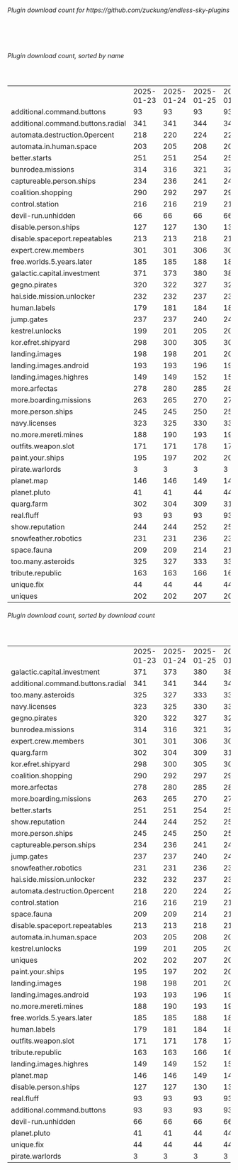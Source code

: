 <h6>Plugin download count for https://github.com/zuckung/endless-sky-plugins</h6><br>
<br>
<h6>Plugin download count, sorted by name</h6><sub><sup><br>
<table>
	<tr>
		<td></td>
		<td>2025-01-23</td>
		<td>2025-01-24</td>
		<td>2025-01-25</td>
		<td>2025-01-26</td>
		<td>2025-01-27</td>
		<td>2025-01-28</td>
		<td>2025-01-29</td>
		<td>today +</td>
	</tr>
	<tr>
		<td>additional.command.buttons</td>
		<td>93</td>
		<td>93</td>
		<td>93</td>
		<td>93</td>
		<td>93</td>
		<td>93</td>
		<td>93</td>
		<td></td>
	</tr>
	<tr>
		<td>additional.command.buttons.radial</td>
		<td>341</td>
		<td>341</td>
		<td>344</td>
		<td>346</td>
		<td>349</td>
		<td>355</td>
		<td>355</td>
		<td></td>
	</tr>
	<tr>
		<td>automata.destruction.0percent</td>
		<td>218</td>
		<td>220</td>
		<td>224</td>
		<td>224</td>
		<td>227</td>
		<td>229</td>
		<td>231</td>
		<td>+ 2</td>
	</tr>
	<tr>
		<td>automata.in.human.space</td>
		<td>203</td>
		<td>205</td>
		<td>208</td>
		<td>208</td>
		<td>211</td>
		<td>213</td>
		<td>213</td>
		<td></td>
	</tr>
	<tr>
		<td>better.starts</td>
		<td>251</td>
		<td>251</td>
		<td>254</td>
		<td>256</td>
		<td>259</td>
		<td>263</td>
		<td>265</td>
		<td>+ 2</td>
	</tr>
	<tr>
		<td>bunrodea.missions</td>
		<td>314</td>
		<td>316</td>
		<td>321</td>
		<td>321</td>
		<td>326</td>
		<td>330</td>
		<td>331</td>
		<td>+ 1</td>
	</tr>
	<tr>
		<td>captureable.person.ships</td>
		<td>234</td>
		<td>236</td>
		<td>241</td>
		<td>244</td>
		<td>248</td>
		<td>250</td>
		<td>250</td>
		<td></td>
	</tr>
	<tr>
		<td>coalition.shopping</td>
		<td>290</td>
		<td>292</td>
		<td>297</td>
		<td>297</td>
		<td>300</td>
		<td>304</td>
		<td>304</td>
		<td></td>
	</tr>
	<tr>
		<td>control.station</td>
		<td>216</td>
		<td>216</td>
		<td>219</td>
		<td>219</td>
		<td>222</td>
		<td>224</td>
		<td>224</td>
		<td></td>
	</tr>
	<tr>
		<td>devil-run.unhidden</td>
		<td>66</td>
		<td>66</td>
		<td>66</td>
		<td>66</td>
		<td>66</td>
		<td>66</td>
		<td>66</td>
		<td></td>
	</tr>
	<tr>
		<td>disable.person.ships</td>
		<td>127</td>
		<td>127</td>
		<td>130</td>
		<td>130</td>
		<td>133</td>
		<td>133</td>
		<td>133</td>
		<td></td>
	</tr>
	<tr>
		<td>disable.spaceport.repeatables</td>
		<td>213</td>
		<td>213</td>
		<td>218</td>
		<td>218</td>
		<td>221</td>
		<td>221</td>
		<td>221</td>
		<td></td>
	</tr>
	<tr>
		<td>expert.crew.members</td>
		<td>301</td>
		<td>301</td>
		<td>306</td>
		<td>306</td>
		<td>309</td>
		<td>315</td>
		<td>319</td>
		<td>+ 4</td>
	</tr>
	<tr>
		<td>free.worlds.5.years.later</td>
		<td>185</td>
		<td>185</td>
		<td>188</td>
		<td>188</td>
		<td>191</td>
		<td>193</td>
		<td>193</td>
		<td></td>
	</tr>
	<tr>
		<td>galactic.capital.investment</td>
		<td>371</td>
		<td>373</td>
		<td>380</td>
		<td>382</td>
		<td>389</td>
		<td>389</td>
		<td>391</td>
		<td>+ 2</td>
	</tr>
	<tr>
		<td>gegno.pirates</td>
		<td>320</td>
		<td>322</td>
		<td>327</td>
		<td>329</td>
		<td>334</td>
		<td>336</td>
		<td>336</td>
		<td></td>
	</tr>
	<tr>
		<td>hai.side.mission.unlocker</td>
		<td>232</td>
		<td>232</td>
		<td>237</td>
		<td>237</td>
		<td>240</td>
		<td>240</td>
		<td>240</td>
		<td></td>
	</tr>
	<tr>
		<td>human.labels</td>
		<td>179</td>
		<td>181</td>
		<td>184</td>
		<td>184</td>
		<td>187</td>
		<td>187</td>
		<td>187</td>
		<td></td>
	</tr>
	<tr>
		<td>jump.gates</td>
		<td>237</td>
		<td>237</td>
		<td>240</td>
		<td>242</td>
		<td>245</td>
		<td>247</td>
		<td>247</td>
		<td></td>
	</tr>
	<tr>
		<td>kestrel.unlocks</td>
		<td>199</td>
		<td>201</td>
		<td>205</td>
		<td>206</td>
		<td>209</td>
		<td>209</td>
		<td>211</td>
		<td>+ 2</td>
	</tr>
	<tr>
		<td>kor.efret.shipyard</td>
		<td>298</td>
		<td>300</td>
		<td>305</td>
		<td>306</td>
		<td>309</td>
		<td>311</td>
		<td>315</td>
		<td>+ 4</td>
	</tr>
	<tr>
		<td>landing.images</td>
		<td>198</td>
		<td>198</td>
		<td>201</td>
		<td>201</td>
		<td>204</td>
		<td>204</td>
		<td>204</td>
		<td></td>
	</tr>
	<tr>
		<td>landing.images.android</td>
		<td>193</td>
		<td>193</td>
		<td>196</td>
		<td>196</td>
		<td>199</td>
		<td>201</td>
		<td>201</td>
		<td></td>
	</tr>
	<tr>
		<td>landing.images.highres</td>
		<td>149</td>
		<td>149</td>
		<td>152</td>
		<td>152</td>
		<td>155</td>
		<td>155</td>
		<td>155</td>
		<td></td>
	</tr>
	<tr>
		<td>more.arfectas</td>
		<td>278</td>
		<td>280</td>
		<td>285</td>
		<td>288</td>
		<td>291</td>
		<td>297</td>
		<td>297</td>
		<td></td>
	</tr>
	<tr>
		<td>more.boarding.missions</td>
		<td>263</td>
		<td>265</td>
		<td>270</td>
		<td>270</td>
		<td>275</td>
		<td>277</td>
		<td>277</td>
		<td></td>
	</tr>
	<tr>
		<td>more.person.ships</td>
		<td>245</td>
		<td>245</td>
		<td>250</td>
		<td>250</td>
		<td>253</td>
		<td>255</td>
		<td>255</td>
		<td></td>
	</tr>
	<tr>
		<td>navy.licenses</td>
		<td>323</td>
		<td>325</td>
		<td>330</td>
		<td>335</td>
		<td>340</td>
		<td>342</td>
		<td>342</td>
		<td></td>
	</tr>
	<tr>
		<td>no.more.mereti.mines</td>
		<td>188</td>
		<td>190</td>
		<td>193</td>
		<td>195</td>
		<td>198</td>
		<td>200</td>
		<td>200</td>
		<td></td>
	</tr>
	<tr>
		<td>outfits.weapon.slot</td>
		<td>171</td>
		<td>171</td>
		<td>178</td>
		<td>178</td>
		<td>183</td>
		<td>183</td>
		<td>185</td>
		<td>+ 2</td>
	</tr>
	<tr>
		<td>paint.your.ships</td>
		<td>195</td>
		<td>197</td>
		<td>202</td>
		<td>202</td>
		<td>207</td>
		<td>207</td>
		<td>209</td>
		<td>+ 2</td>
	</tr>
	<tr>
		<td>pirate.warlords</td>
		<td>3</td>
		<td>3</td>
		<td>3</td>
		<td>3</td>
		<td>3</td>
		<td>3</td>
		<td>3</td>
		<td></td>
	</tr>
	<tr>
		<td>planet.map</td>
		<td>146</td>
		<td>146</td>
		<td>149</td>
		<td>149</td>
		<td>152</td>
		<td>152</td>
		<td>152</td>
		<td></td>
	</tr>
	<tr>
		<td>planet.pluto</td>
		<td>41</td>
		<td>41</td>
		<td>44</td>
		<td>44</td>
		<td>47</td>
		<td>47</td>
		<td>47</td>
		<td></td>
	</tr>
	<tr>
		<td>quarg.farm</td>
		<td>302</td>
		<td>304</td>
		<td>309</td>
		<td>311</td>
		<td>314</td>
		<td>316</td>
		<td>316</td>
		<td></td>
	</tr>
	<tr>
		<td>real.fluff</td>
		<td>93</td>
		<td>93</td>
		<td>93</td>
		<td>93</td>
		<td>93</td>
		<td>93</td>
		<td>93</td>
		<td></td>
	</tr>
	<tr>
		<td>show.reputation</td>
		<td>244</td>
		<td>244</td>
		<td>252</td>
		<td>252</td>
		<td>255</td>
		<td>257</td>
		<td>257</td>
		<td></td>
	</tr>
	<tr>
		<td>snowfeather.robotics</td>
		<td>231</td>
		<td>231</td>
		<td>236</td>
		<td>238</td>
		<td>241</td>
		<td>241</td>
		<td>241</td>
		<td></td>
	</tr>
	<tr>
		<td>space.fauna</td>
		<td>209</td>
		<td>209</td>
		<td>214</td>
		<td>214</td>
		<td>217</td>
		<td>221</td>
		<td>221</td>
		<td></td>
	</tr>
	<tr>
		<td>too.many.asteroids</td>
		<td>325</td>
		<td>327</td>
		<td>333</td>
		<td>337</td>
		<td>340</td>
		<td>344</td>
		<td>346</td>
		<td>+ 2</td>
	</tr>
	<tr>
		<td>tribute.republic</td>
		<td>163</td>
		<td>163</td>
		<td>166</td>
		<td>169</td>
		<td>172</td>
		<td>174</td>
		<td>174</td>
		<td></td>
	</tr>
	<tr>
		<td>unique.fix</td>
		<td>44</td>
		<td>44</td>
		<td>44</td>
		<td>44</td>
		<td>44</td>
		<td>44</td>
		<td>44</td>
		<td></td>
	</tr>
	<tr>
		<td>uniques</td>
		<td>202</td>
		<td>202</td>
		<td>207</td>
		<td>207</td>
		<td>210</td>
		<td>210</td>
		<td>210</td>
		<td></td>
	</tr>
</table>
</sub></sup>
<h6>Plugin download count, sorted by download count</h6><sub><sup><br>
<table>
	<tr>
		<td></td>
		<td>2025-01-23</td>
		<td>2025-01-24</td>
		<td>2025-01-25</td>
		<td>2025-01-26</td>
		<td>2025-01-27</td>
		<td>2025-01-28</td>
		<td>2025-01-29</td>
		<td>today +</td>
	</tr>
	<tr>
		<td>galactic.capital.investment</td>
		<td>371</td>
		<td>373</td>
		<td>380</td>
		<td>382</td>
		<td>389</td>
		<td>389</td>
		<td>391</td>
		<td>+ 2</td>
	</tr>
	<tr>
		<td>additional.command.buttons.radial</td>
		<td>341</td>
		<td>341</td>
		<td>344</td>
		<td>346</td>
		<td>349</td>
		<td>355</td>
		<td>355</td>
		<td></td>
	</tr>
	<tr>
		<td>too.many.asteroids</td>
		<td>325</td>
		<td>327</td>
		<td>333</td>
		<td>337</td>
		<td>340</td>
		<td>344</td>
		<td>346</td>
		<td>+ 2</td>
	</tr>
	<tr>
		<td>navy.licenses</td>
		<td>323</td>
		<td>325</td>
		<td>330</td>
		<td>335</td>
		<td>340</td>
		<td>342</td>
		<td>342</td>
		<td></td>
	</tr>
	<tr>
		<td>gegno.pirates</td>
		<td>320</td>
		<td>322</td>
		<td>327</td>
		<td>329</td>
		<td>334</td>
		<td>336</td>
		<td>336</td>
		<td></td>
	</tr>
	<tr>
		<td>bunrodea.missions</td>
		<td>314</td>
		<td>316</td>
		<td>321</td>
		<td>321</td>
		<td>326</td>
		<td>330</td>
		<td>331</td>
		<td>+ 1</td>
	</tr>
	<tr>
		<td>expert.crew.members</td>
		<td>301</td>
		<td>301</td>
		<td>306</td>
		<td>306</td>
		<td>309</td>
		<td>315</td>
		<td>319</td>
		<td>+ 4</td>
	</tr>
	<tr>
		<td>quarg.farm</td>
		<td>302</td>
		<td>304</td>
		<td>309</td>
		<td>311</td>
		<td>314</td>
		<td>316</td>
		<td>316</td>
		<td></td>
	</tr>
	<tr>
		<td>kor.efret.shipyard</td>
		<td>298</td>
		<td>300</td>
		<td>305</td>
		<td>306</td>
		<td>309</td>
		<td>311</td>
		<td>315</td>
		<td>+ 4</td>
	</tr>
	<tr>
		<td>coalition.shopping</td>
		<td>290</td>
		<td>292</td>
		<td>297</td>
		<td>297</td>
		<td>300</td>
		<td>304</td>
		<td>304</td>
		<td></td>
	</tr>
	<tr>
		<td>more.arfectas</td>
		<td>278</td>
		<td>280</td>
		<td>285</td>
		<td>288</td>
		<td>291</td>
		<td>297</td>
		<td>297</td>
		<td></td>
	</tr>
	<tr>
		<td>more.boarding.missions</td>
		<td>263</td>
		<td>265</td>
		<td>270</td>
		<td>270</td>
		<td>275</td>
		<td>277</td>
		<td>277</td>
		<td></td>
	</tr>
	<tr>
		<td>better.starts</td>
		<td>251</td>
		<td>251</td>
		<td>254</td>
		<td>256</td>
		<td>259</td>
		<td>263</td>
		<td>265</td>
		<td>+ 2</td>
	</tr>
	<tr>
		<td>show.reputation</td>
		<td>244</td>
		<td>244</td>
		<td>252</td>
		<td>252</td>
		<td>255</td>
		<td>257</td>
		<td>257</td>
		<td></td>
	</tr>
	<tr>
		<td>more.person.ships</td>
		<td>245</td>
		<td>245</td>
		<td>250</td>
		<td>250</td>
		<td>253</td>
		<td>255</td>
		<td>255</td>
		<td></td>
	</tr>
	<tr>
		<td>captureable.person.ships</td>
		<td>234</td>
		<td>236</td>
		<td>241</td>
		<td>244</td>
		<td>248</td>
		<td>250</td>
		<td>250</td>
		<td></td>
	</tr>
	<tr>
		<td>jump.gates</td>
		<td>237</td>
		<td>237</td>
		<td>240</td>
		<td>242</td>
		<td>245</td>
		<td>247</td>
		<td>247</td>
		<td></td>
	</tr>
	<tr>
		<td>snowfeather.robotics</td>
		<td>231</td>
		<td>231</td>
		<td>236</td>
		<td>238</td>
		<td>241</td>
		<td>241</td>
		<td>241</td>
		<td></td>
	</tr>
	<tr>
		<td>hai.side.mission.unlocker</td>
		<td>232</td>
		<td>232</td>
		<td>237</td>
		<td>237</td>
		<td>240</td>
		<td>240</td>
		<td>240</td>
		<td></td>
	</tr>
	<tr>
		<td>automata.destruction.0percent</td>
		<td>218</td>
		<td>220</td>
		<td>224</td>
		<td>224</td>
		<td>227</td>
		<td>229</td>
		<td>231</td>
		<td>+ 2</td>
	</tr>
	<tr>
		<td>control.station</td>
		<td>216</td>
		<td>216</td>
		<td>219</td>
		<td>219</td>
		<td>222</td>
		<td>224</td>
		<td>224</td>
		<td></td>
	</tr>
	<tr>
		<td>space.fauna</td>
		<td>209</td>
		<td>209</td>
		<td>214</td>
		<td>214</td>
		<td>217</td>
		<td>221</td>
		<td>221</td>
		<td></td>
	</tr>
	<tr>
		<td>disable.spaceport.repeatables</td>
		<td>213</td>
		<td>213</td>
		<td>218</td>
		<td>218</td>
		<td>221</td>
		<td>221</td>
		<td>221</td>
		<td></td>
	</tr>
	<tr>
		<td>automata.in.human.space</td>
		<td>203</td>
		<td>205</td>
		<td>208</td>
		<td>208</td>
		<td>211</td>
		<td>213</td>
		<td>213</td>
		<td></td>
	</tr>
	<tr>
		<td>kestrel.unlocks</td>
		<td>199</td>
		<td>201</td>
		<td>205</td>
		<td>206</td>
		<td>209</td>
		<td>209</td>
		<td>211</td>
		<td>+ 2</td>
	</tr>
	<tr>
		<td>uniques</td>
		<td>202</td>
		<td>202</td>
		<td>207</td>
		<td>207</td>
		<td>210</td>
		<td>210</td>
		<td>210</td>
		<td></td>
	</tr>
	<tr>
		<td>paint.your.ships</td>
		<td>195</td>
		<td>197</td>
		<td>202</td>
		<td>202</td>
		<td>207</td>
		<td>207</td>
		<td>209</td>
		<td>+ 2</td>
	</tr>
	<tr>
		<td>landing.images</td>
		<td>198</td>
		<td>198</td>
		<td>201</td>
		<td>201</td>
		<td>204</td>
		<td>204</td>
		<td>204</td>
		<td></td>
	</tr>
	<tr>
		<td>landing.images.android</td>
		<td>193</td>
		<td>193</td>
		<td>196</td>
		<td>196</td>
		<td>199</td>
		<td>201</td>
		<td>201</td>
		<td></td>
	</tr>
	<tr>
		<td>no.more.mereti.mines</td>
		<td>188</td>
		<td>190</td>
		<td>193</td>
		<td>195</td>
		<td>198</td>
		<td>200</td>
		<td>200</td>
		<td></td>
	</tr>
	<tr>
		<td>free.worlds.5.years.later</td>
		<td>185</td>
		<td>185</td>
		<td>188</td>
		<td>188</td>
		<td>191</td>
		<td>193</td>
		<td>193</td>
		<td></td>
	</tr>
	<tr>
		<td>human.labels</td>
		<td>179</td>
		<td>181</td>
		<td>184</td>
		<td>184</td>
		<td>187</td>
		<td>187</td>
		<td>187</td>
		<td></td>
	</tr>
	<tr>
		<td>outfits.weapon.slot</td>
		<td>171</td>
		<td>171</td>
		<td>178</td>
		<td>178</td>
		<td>183</td>
		<td>183</td>
		<td>185</td>
		<td>+ 2</td>
	</tr>
	<tr>
		<td>tribute.republic</td>
		<td>163</td>
		<td>163</td>
		<td>166</td>
		<td>169</td>
		<td>172</td>
		<td>174</td>
		<td>174</td>
		<td></td>
	</tr>
	<tr>
		<td>landing.images.highres</td>
		<td>149</td>
		<td>149</td>
		<td>152</td>
		<td>152</td>
		<td>155</td>
		<td>155</td>
		<td>155</td>
		<td></td>
	</tr>
	<tr>
		<td>planet.map</td>
		<td>146</td>
		<td>146</td>
		<td>149</td>
		<td>149</td>
		<td>152</td>
		<td>152</td>
		<td>152</td>
		<td></td>
	</tr>
	<tr>
		<td>disable.person.ships</td>
		<td>127</td>
		<td>127</td>
		<td>130</td>
		<td>130</td>
		<td>133</td>
		<td>133</td>
		<td>133</td>
		<td></td>
	</tr>
	<tr>
		<td>real.fluff</td>
		<td>93</td>
		<td>93</td>
		<td>93</td>
		<td>93</td>
		<td>93</td>
		<td>93</td>
		<td>93</td>
		<td></td>
	</tr>
	<tr>
		<td>additional.command.buttons</td>
		<td>93</td>
		<td>93</td>
		<td>93</td>
		<td>93</td>
		<td>93</td>
		<td>93</td>
		<td>93</td>
		<td></td>
	</tr>
	<tr>
		<td>devil-run.unhidden</td>
		<td>66</td>
		<td>66</td>
		<td>66</td>
		<td>66</td>
		<td>66</td>
		<td>66</td>
		<td>66</td>
		<td></td>
	</tr>
	<tr>
		<td>planet.pluto</td>
		<td>41</td>
		<td>41</td>
		<td>44</td>
		<td>44</td>
		<td>47</td>
		<td>47</td>
		<td>47</td>
		<td></td>
	</tr>
	<tr>
		<td>unique.fix</td>
		<td>44</td>
		<td>44</td>
		<td>44</td>
		<td>44</td>
		<td>44</td>
		<td>44</td>
		<td>44</td>
		<td></td>
	</tr>
	<tr>
		<td>pirate.warlords</td>
		<td>3</td>
		<td>3</td>
		<td>3</td>
		<td>3</td>
		<td>3</td>
		<td>3</td>
		<td>3</td>
		<td></td>
	</tr>
</table>
</sub></sup>
